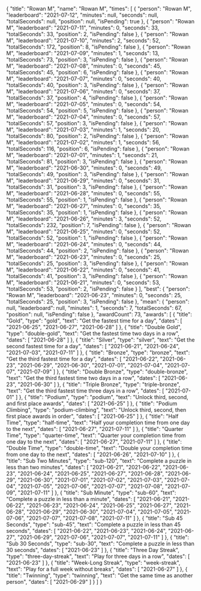 {
  "title": "Rowan M",
  "name": "Rowan M",
  "times": [
    {
      "person": "Rowan M",
      "leaderboard": "2021-07-12",
      "minutes": null,
      "seconds": null,
      "totalSeconds": null,
      "position": null,
      "isPending": true
    },
    {
      "person": "Rowan M",
      "leaderboard": "2021-07-11",
      "minutes": 0,
      "seconds": 33,
      "totalSeconds": 33,
      "position": 2,
      "isPending": false
    },
    {
      "person": "Rowan M",
      "leaderboard": "2021-07-10",
      "minutes": 2,
      "seconds": 52,
      "totalSeconds": 172,
      "position": 8,
      "isPending": false
    },
    {
      "person": "Rowan M",
      "leaderboard": "2021-07-09",
      "minutes": 1,
      "seconds": 13,
      "totalSeconds": 73,
      "position": 3,
      "isPending": false
    },
    {
      "person": "Rowan M",
      "leaderboard": "2021-07-08",
      "minutes": 0,
      "seconds": 45,
      "totalSeconds": 45,
      "position": 6,
      "isPending": false
    },
    {
      "person": "Rowan M",
      "leaderboard": "2021-07-07",
      "minutes": 0,
      "seconds": 40,
      "totalSeconds": 40,
      "position": 3,
      "isPending": false
    },
    {
      "person": "Rowan M",
      "leaderboard": "2021-07-06",
      "minutes": 0,
      "seconds": 37,
      "totalSeconds": 37,
      "position": 4,
      "isPending": false
    },
    {
      "person": "Rowan M",
      "leaderboard": "2021-07-05",
      "minutes": 0,
      "seconds": 54,
      "totalSeconds": 54,
      "position": 5,
      "isPending": false
    },
    {
      "person": "Rowan M",
      "leaderboard": "2021-07-04",
      "minutes": 0,
      "seconds": 57,
      "totalSeconds": 57,
      "position": 3,
      "isPending": false
    },
    {
      "person": "Rowan M",
      "leaderboard": "2021-07-03",
      "minutes": 1,
      "seconds": 20,
      "totalSeconds": 80,
      "position": 2,
      "isPending": false
    },
    {
      "person": "Rowan M",
      "leaderboard": "2021-07-02",
      "minutes": 1,
      "seconds": 56,
      "totalSeconds": 116,
      "position": 6,
      "isPending": false
    },
    {
      "person": "Rowan M",
      "leaderboard": "2021-07-01",
      "minutes": 1,
      "seconds": 21,
      "totalSeconds": 81,
      "position": 3,
      "isPending": false
    },
    {
      "person": "Rowan M",
      "leaderboard": "2021-06-30",
      "minutes": 0,
      "seconds": 49,
      "totalSeconds": 49,
      "position": 3,
      "isPending": false
    },
    {
      "person": "Rowan M",
      "leaderboard": "2021-06-29",
      "minutes": 0,
      "seconds": 31,
      "totalSeconds": 31,
      "position": 3,
      "isPending": false
    },
    {
      "person": "Rowan M",
      "leaderboard": "2021-06-28",
      "minutes": 0,
      "seconds": 55,
      "totalSeconds": 55,
      "position": 1,
      "isPending": false
    },
    {
      "person": "Rowan M",
      "leaderboard": "2021-06-27",
      "minutes": 0,
      "seconds": 35,
      "totalSeconds": 35,
      "position": 1,
      "isPending": false
    },
    {
      "person": "Rowan M",
      "leaderboard": "2021-06-26",
      "minutes": 3,
      "seconds": 52,
      "totalSeconds": 232,
      "position": 7,
      "isPending": false
    },
    {
      "person": "Rowan M",
      "leaderboard": "2021-06-25",
      "minutes": 0,
      "seconds": 52,
      "totalSeconds": 52,
      "position": 1,
      "isPending": false
    },
    {
      "person": "Rowan M",
      "leaderboard": "2021-06-24",
      "minutes": 0,
      "seconds": 44,
      "totalSeconds": 44,
      "position": 2,
      "isPending": false
    },
    {
      "person": "Rowan M",
      "leaderboard": "2021-06-23",
      "minutes": 0,
      "seconds": 25,
      "totalSeconds": 25,
      "position": 3,
      "isPending": false
    },
    {
      "person": "Rowan M",
      "leaderboard": "2021-06-22",
      "minutes": 0,
      "seconds": 41,
      "totalSeconds": 41,
      "position": 3,
      "isPending": false
    },
    {
      "person": "Rowan M",
      "leaderboard": "2021-06-21",
      "minutes": 0,
      "seconds": 53,
      "totalSeconds": 53,
      "position": 2,
      "isPending": false
    }
  ],
  "best": {
    "person": "Rowan M",
    "leaderboard": "2021-06-23",
    "minutes": 0,
    "seconds": 25,
    "totalSeconds": 25,
    "position": 3,
    "isPending": false
  },
  "mean": {
    "person": null,
    "leaderboard": null,
    "minutes": 1,
    "seconds": 7,
    "totalSeconds": 67,
    "position": null,
    "isPending": false
  },
  "awardCount": 73,
  "awards": [
    {
      "title": "Gold",
      "type": "gold",
      "text": "Get the fastest time for a day",
      "dates": [
        "2021-06-25",
        "2021-06-27",
        "2021-06-28"
      ]
    },
    {
      "title": "Double Gold",
      "type": "double-gold",
      "text": "Get the fastest time two days in a row",
      "dates": [
        "2021-06-28"
      ]
    },
    {
      "title": "Silver",
      "type": "silver",
      "text": "Get the second fastest time for a day",
      "dates": [
        "2021-06-21",
        "2021-06-24",
        "2021-07-03",
        "2021-07-11"
      ]
    },
    {
      "title": "Bronze",
      "type": "bronze",
      "text": "Get the third fastest time for a day",
      "dates": [
        "2021-06-22",
        "2021-06-23",
        "2021-06-29",
        "2021-06-30",
        "2021-07-01",
        "2021-07-04",
        "2021-07-07",
        "2021-07-09"
      ]
    },
    {
      "title": "Double Bronze",
      "type": "double-bronze",
      "text": "Get the third fastest time two days in a row",
      "dates": [
        "2021-06-23",
        "2021-06-30"
      ]
    },
    {
      "title": "Triple Bronze",
      "type": "triple-bronze",
      "text": "Get the third fastest time three days in a row",
      "dates": [
        "2021-07-01"
      ]
    },
    {
      "title": "Podium",
      "type": "podium",
      "text": "Unlock third, second, and first place awards",
      "dates": [
        "2021-06-25"
      ]
    },
    {
      "title": "Podium Climbing",
      "type": "podium-climbing",
      "text": "Unlock third, second, then first place awards in order",
      "dates": [
        "2021-06-25"
      ]
    },
    {
      "title": "Half Time",
      "type": "half-time",
      "text": "Half your completion time from one day to the next",
      "dates": [
        "2021-06-27",
        "2021-07-11"
      ]
    },
    {
      "title": "Quarter Time",
      "type": "quarter-time",
      "text": "Quarter your completion time from one day to the next",
      "dates": [
        "2021-06-27",
        "2021-07-11"
      ]
    },
    {
      "title": "Double Time",
      "type": "double-time",
      "text": "Double your completion time from one day to the next",
      "dates": [
        "2021-06-26",
        "2021-07-10"
      ]
    },
    {
      "title": "Sub Two Minutes",
      "type": "sub-120",
      "text": "Complete a puzzle in less than two minutes",
      "dates": [
        "2021-06-21",
        "2021-06-22",
        "2021-06-23",
        "2021-06-24",
        "2021-06-25",
        "2021-06-27",
        "2021-06-28",
        "2021-06-29",
        "2021-06-30",
        "2021-07-01",
        "2021-07-02",
        "2021-07-03",
        "2021-07-04",
        "2021-07-05",
        "2021-07-06",
        "2021-07-07",
        "2021-07-08",
        "2021-07-09",
        "2021-07-11"
      ]
    },
    {
      "title": "Sub Minute",
      "type": "sub-60",
      "text": "Complete a puzzle in less than a minute",
      "dates": [
        "2021-06-21",
        "2021-06-22",
        "2021-06-23",
        "2021-06-24",
        "2021-06-25",
        "2021-06-27",
        "2021-06-28",
        "2021-06-29",
        "2021-06-30",
        "2021-07-04",
        "2021-07-05",
        "2021-07-06",
        "2021-07-07",
        "2021-07-08",
        "2021-07-11"
      ]
    },
    {
      "title": "Sub 45 Seconds",
      "type": "sub-45",
      "text": "Complete a puzzle in less than 45 seconds",
      "dates": [
        "2021-06-22",
        "2021-06-23",
        "2021-06-24",
        "2021-06-27",
        "2021-06-29",
        "2021-07-06",
        "2021-07-07",
        "2021-07-11"
      ]
    },
    {
      "title": "Sub 30 Seconds",
      "type": "sub-30",
      "text": "Complete a puzzle in less than 30 seconds",
      "dates": [
        "2021-06-23"
      ]
    },
    {
      "title": "Three Day Streak",
      "type": "three-day-streak",
      "text": "Play for three days in a row",
      "dates": [
        "2021-06-23"
      ]
    },
    {
      "title": "Week-Long Streak",
      "type": "week-streak",
      "text": "Play for a full week without breaks",
      "dates": [
        "2021-06-27"
      ]
    },
    {
      "title": "Twinning",
      "type": "twinning",
      "text": "Get the same time as another person",
      "dates": [
        "2021-06-29"
      ]
    }
  ]
}